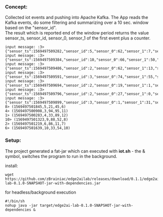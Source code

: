 
### Concept:  
Collected iot events and pushing into Apache Kafka. The App reads the Kafka events, do some filtering and summarizing over a  10 sec. window based on the "sensor_id".  
The result which is reported end of the window period returns the value sensor_ts, sensor_id, sensor_0, sensor_1 of the first event plus a counter.


```
input message: :3> {"sensor_ts":1569497509282,"sensor_id":5,"sensor_0":62,"sensor_1":7,"sensor_2":39,"sensor_3":69,"sensor_4":35,"sensor_5":65,"sensor_6":8,"sensor_7":84,"sensor_8":48,"sensor_9":41,"sensor_10":41,"sensor_11":56}
input message: :3> {"sensor_ts":1569497509384,"sensor_id":10,"sensor_0":66,"sensor_1":50,"sensor_2":26,"sensor_3":26,"sensor_4":57,"sensor_5":22,"sensor_6":38,"sensor_7":69,"sensor_8":87,"sensor_9":63,"sensor_10":4,"sensor_11":71}
input message: :3> {"sensor_ts":1569497509486,"sensor_id":2,"sensor_0":62,"sensor_1":13,"sensor_2":32,"sensor_3":11,"sensor_4":33,"sensor_5":65,"sensor_6":92,"sensor_7":64,"sensor_8":39,"sensor_9":56,"sensor_10":72,"sensor_11":84}
input message: :3> {"sensor_ts":1569497509591,"sensor_id":3,"sensor_0":74,"sensor_1":55,"sensor_2":5,"sensor_3":17,"sensor_4":60,"sensor_5":92,"sensor_6":94,"sensor_7":17,"sensor_8":15,"sensor_9":23,"sensor_10":4,"sensor_11":94}
input message: :3> {"sensor_ts":1569497509694,"sensor_id":2,"sensor_0":19,"sensor_1":1,"sensor_2":80,"sensor_3":98,"sensor_4":9,"sensor_5":91,"sensor_6":23,"sensor_7":73,"sensor_8":33,"sensor_9":51,"sensor_10":94,"sensor_11":80}
input message: :3> {"sensor_ts":1569497509796,"sensor_id":2,"sensor_0":27,"sensor_1":0,"sensor_2":90,"sensor_3":26,"sensor_4":40,"sensor_5":39,"sensor_6":44,"sensor_7":57,"sensor_8":6,"sensor_9":7,"sensor_10":56,"sensor_11":12}
input message: :3> {"sensor_ts":1569497509899,"sensor_id":3,"sensor_0":1,"sensor_1":31,"sensor_2":3,"sensor_3":68,"sensor_4":55,"sensor_5":45,"sensor_6":15,"sensor_7":27,"sensor_8":14,"sensor_9":94,"sensor_10":1,"sensor_11":91}
8> (1569497501845,5,21,45,6)
4> (1569497500908,3,94,95,11)
1> (1569497500283,4,33,89,12)
10> (1569497501323,9,88,52,8)
2> (1569497501219,6,86,11,7)
6> (1569497501639,10,33,54,10)
```
  
### Setup:

The project generated a fat-jar which can executed with **iot.sh** - the & symbol, switches the program to run in the background. 

install:
```
wget https://github.com/zBrainiac/edge2ailab/releases/download/0.1.1/edge2ai-lab-0.1.0-SNAPSHOT-jar-with-dependencies.jar
```

for headless/background execution                                                       
```
#!/bin/sh
nohup java -jar target/edge2ai-lab-0.1.0-SNAPSHOT-jar-with-dependencies &
```